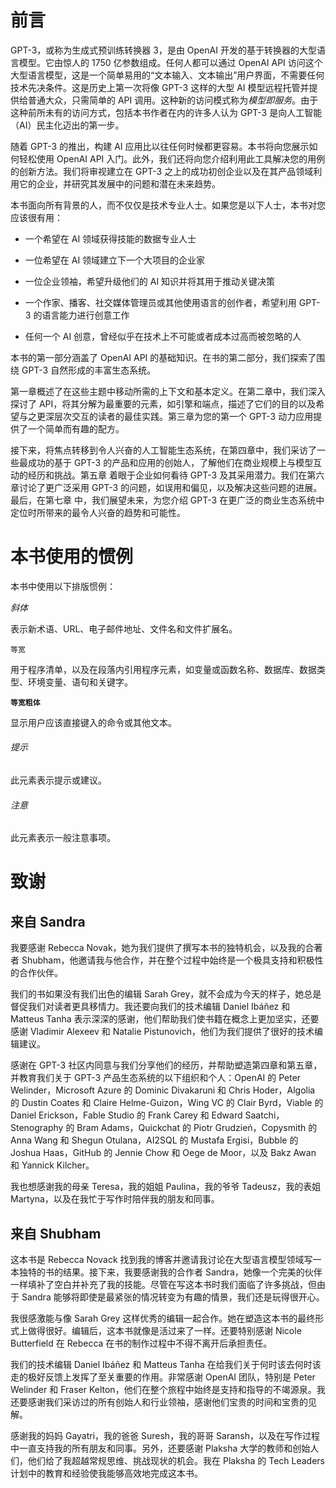 # 前言

GPT-3，或称为生成式预训练转换器 3，是由 OpenAI 开发的基于转换器的大型语言模型。它由惊人的 1750 亿参数组成。任何人都可以通过 OpenAI API 访问这个大型语言模型，这是一个简单易用的“文本输入、文本输出”用户界面，不需要任何技术先决条件。这是历史上第一次将像 GPT-3 这样的大型 AI 模型远程托管并提供给普通大众，只需简单的 API 调用。这种新的访问模式称为*模型即服务*。由于这种前所未有的访问方式，包括本书作者在内的许多人认为 GPT-3 是向人工智能（AI）民主化迈出的第一步。

随着 GPT-3 的推出，构建 AI 应用比以往任何时候都更容易。本书将向您展示如何轻松使用 OpenAI API 入门。此外，我们还将向您介绍利用此工具解决您的用例的创新方法。我们将审视建立在 GPT-3 之上的成功初创企业以及在其产品领域利用它的企业，并研究其发展中的问题和潜在未来趋势。

本书面向所有背景的人，而不仅仅是技术专业人士。如果您是以下人士，本书对您应该很有用：

+   一个希望在 AI 领域获得技能的数据专业人士

+   一位希望在 AI 领域建立下一个大项目的企业家

+   一位企业领袖，希望升级他们的 AI 知识并将其用于推动关键决策

+   一个作家、播客、社交媒体管理员或其他使用语言的创作者，希望利用 GPT-3 的语言能力进行创意工作

+   任何一个 AI 创意，曾经似乎在技术上不可能或者成本过高而被忽略的人

本书的第一部分涵盖了 OpenAI API 的基础知识。在书的第二部分，我们探索了围绕 GPT-3 自然形成的丰富生态系统。

第一章概述了在这些主题中移动所需的上下文和基本定义。在第二章中，我们深入探讨了 API，将其分解为最重要的元素，如引擎和端点，描述了它们的目的以及希望与之更深层次交互的读者的最佳实践。第三章为您的第一个 GPT-3 动力应用提供了一个简单而有趣的配方。

接下来，将焦点转移到令人兴奋的人工智能生态系统，在第四章中，我们采访了一些最成功的基于 GPT-3 的产品和应用的创始人，了解他们在商业规模上与模型互动的经历和挑战。第五章 着眼于企业如何看待 GPT-3 及其采用潜力。我们在第六章讨论了更广泛采用 GPT-3 的问题，如误用和偏见，以及解决这些问题的进展。最后，在第七章 中，我们展望未来，为您介绍 GPT-3 在更广泛的商业生态系统中定位时所带来的最令人兴奋的趋势和可能性。

# 本书使用的惯例

本书中使用以下排版惯例：

*斜体*

表示新术语、URL、电子邮件地址、文件名和文件扩展名。

`等宽`

用于程序清单，以及在段落内引用程序元素，如变量或函数名称、数据库、数据类型、环境变量、语句和关键字。

**`等宽粗体`**

显示用户应该直接键入的命令或其他文本。

###### 提示

此元素表示提示或建议。

###### 注意

此元素表示一般注意事项。

# 致谢

## 来自 Sandra

我要感谢 Rebecca Novak，她为我们提供了撰写本书的独特机会，以及我的合著者 Shubham，他邀请我与他合作，并在整个过程中始终是一个极具支持和积极性的合作伙伴。

我们的书如果没有我们出色的编辑 Sarah Grey，就不会成为今天的样子，她总是督促我们对读者更具移情力。我还要向我们的技术编辑 Daniel Ibáñez 和 Matteus Tanha 表示深深的感谢，他们帮助我们使书籍在概念上更加坚实，还要感谢 Vladimir Alexeev 和 Natalie Pistunovich，他们为我们提供了很好的技术编辑建议。

感谢在 GPT-3 社区内同意与我们分享他们的经历，并帮助塑造第四章和第五章，并教育我们关于 GPT-3 产品生态系统的以下组织和个人：OpenAI 的 Peter Welinder，Microsoft Azure 的 Dominic Divakaruni 和 Chris Hoder，Algolia 的 Dustin Coates 和 Claire Helme-Guizon，Wing VC 的 Clair Byrd，Viable 的 Daniel Erickson，Fable Studio 的 Frank Carey 和 Edward Saatchi，Stenography 的 Bram Adams，Quickchat 的 Piotr Grudzień，Copysmith 的 Anna Wang 和 Shegun Otulana，AI2SQL 的 Mustafa Ergisi，Bubble 的 Joshua Haas，GitHub 的 Jennie Chow 和 Oege de Moor，以及 Bakz Awan 和 Yannick Kilcher。

我也想感谢我的母亲 Teresa，我的姐姐 Paulina，我的爷爷 Tadeusz，我的表姐 Martyna，以及在我忙于写作时陪伴我的朋友和同事。

## 来自 Shubham

这本书是 Rebecca Novack 找到我的博客并邀请我讨论在大型语言模型领域写一本独特的书的结果。接下来，我要感谢我的合作者 Sandra，她像一个完美的伙伴一样填补了空白并补充了我的技能。尽管在写这本书时我们面临了许多挑战，但由于 Sandra 能够将即使是最紧张的情况转变为有趣的情景，我们还是玩得很开心。

我很感激能与像 Sarah Grey 这样优秀的编辑一起合作。她在塑造这本书的最终形式上做得很好。编辑后，这本书就像是活过来了一样。还要特别感谢 Nicole Butterfield 在 Rebecca 在书的制作过程中不得不离开后承担责任。

我们的技术编辑 Daniel Ibáñez 和 Matteus Tanha 在给我们关于何时该去何时该走的极好反馈上发挥了至关重要的作用。非常感谢 OpenAI 团队，特别是 Peter Welinder 和 Fraser Kelton，他们在整个旅程中始终是支持和指导的不竭源泉。我还要感谢我们采访过的所有创始人和行业领袖，感谢他们宝贵的时间和宝贵的见解。

感谢我的妈妈 Gayatri，我的爸爸 Suresh，我的哥哥 Saransh，以及在写作过程中一直支持我的所有朋友和同事。另外，还要感谢 Plaksha 大学的教师和创始人们，他们给了我超越常规思维、挑战现状的机会。我在 Plaksha 的 Tech Leaders 计划中的教育和经验使我能够高效地完成这本书。
